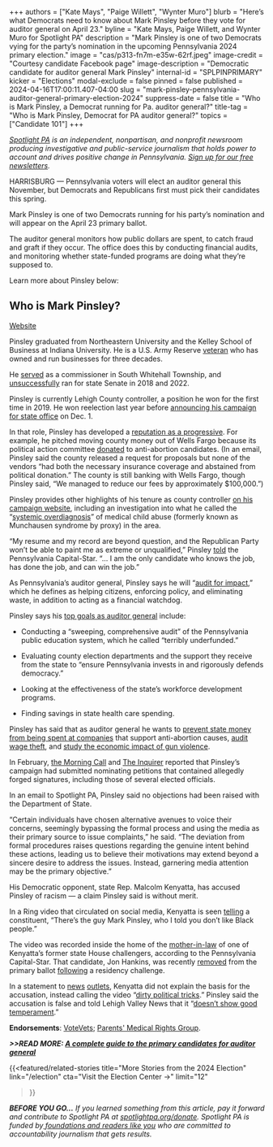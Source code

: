 +++
authors = ["Kate Mays", "Paige Willett", "Wynter Muro"]
blurb = "Here’s what Democrats need to know about Mark Pinsley before they vote for auditor general on April 23."
byline = "Kate Mays, Paige Willett, and Wynter Muro for Spotlight PA"
description = "Mark Pinsley is one of two Democrats vying for the party’s nomination in the upcoming Pennsylvania 2024 primary election."
image = "cas/p313-fn7m-e35w-62rf.jpeg"
image-credit = "Courtesy candidate Facebook page"
image-description = "Democratic candidate for auditor general Mark Pinsley"
internal-id = "SPLPINPRIMARY"
kicker = "Elections"
modal-exclude = false
pinned = false
published = 2024-04-16T17:00:11.407-04:00
slug = "mark-pinsley-pennsylvania-auditor-general-primary-election-2024"
suppress-date = false
title = "Who is Mark Pinsley, a Democrat running for Pa. auditor general?"
title-tag = "Who is Mark Pinsley, Democrat for PA auditor general?"
topics = ["Candidate 101"]
+++

<a href="https://www.spotlightpa.org/"><em>Spotlight PA</em></a><em> is an independent, nonpartisan, and nonprofit newsroom producing investigative and public-service journalism that holds power to account and drives positive change in Pennsylvania. </em><a href="https://www.spotlightpa.org/newsletters"><em>Sign up for our free newsletters</em></a><em>.</em>

HARRISBURG — Pennsylvania voters will elect an auditor general this November, but Democrats and Republicans first must pick their candidates this spring.

Mark Pinsley is one of two Democrats running for his party’s nomination and will appear on the April 23 primary ballot.

The auditor general monitors how public dollars are spent, to catch fraud and graft if they occur. The office does this by conducting financial audits, and monitoring whether state-funded programs are doing what they’re supposed to.

Learn more about Pinsley below:

<script src="https://www.spotlightpa.org/embed.js" async></script><div data-spl-embed-version="1" data-spl-src="https://www.spotlightpa.org/embeds/newsletter/?cta=Get%20the%20latest%20Spotlight%20PA%20candidate%20guides%2C%20voting%20guides%2C%20and%20other%20election%20stories%20through%20our%20free%20daily%20newsletter.&eyebrow=stay%20informed&preselect=papost"></div>

## Who is Mark Pinsley?

<a href="https://www.votemarkpinsley.com/">Website</a>

Pinsley graduated from Northeastern University and the Kelley School of Business at Indiana University. He is a U.S. Army Reserve <a href="https://twitter.com/mpinsley/status/1750212064046469374">veteran</a> who has owned and run businesses for three decades.

He <a href="https://www.thevalleyledger.com/?p=68009">served</a> as a commissioner in South Whitehall Township, and <a href="https://www.mcall.com/2022/11/09/jarrett-coleman-goes-from-school-board-to-statehouse-with-win-over-mark-pinsley-in-pa-state-senate-16th-district-race/">unsuccessfully</a> ran for state Senate in 2018 and 2022.

Pinsley is currently Lehigh County controller, a position he won for the first time in 2019. He won reelection last year before <a href="https://www.facebook.com/VoteMarkPinsley/posts/742898950992515">announcing his campaign for state office</a> on Dec. 1.

In that role, Pinsley has developed a <a href="https://www.witf.org/2020/07/30/whats-next-for-mark-pinsley/">reputation as a progressive</a>. For example, he pitched moving county money out of Wells Fargo because its political action committee <a href="https://penncapital-star.com/commentary/lehigh-co-controller-wants-to-dump-wells-fargo-over-abortion-wednesday-morning-coffee/">donated</a> to anti-abortion candidates. (In an email, Pinsley said the county released a request for proposals but none of the vendors “had both the necessary insurance coverage and abstained from political donation.” The county is still banking with Wells Fargo, though Pinsley said, “We managed to reduce our fees by approximately $100,000.”)

Pinsley provides other highlights of his tenure as county controller <a href="https://www.votemarkpinsley.com/">on his campaign website</a>, including an investigation into what he called the “<a href="https://www.lehighvalleynews.com/criminal-justice/lvhn-tied-to-systemic-overdiagnosis-of-medical-child-abuse-in-lehigh-county-report">systemic overdiagnosis</a>” of medical child abuse (formerly known as Munchausen syndrome by proxy) in the area.

“My resume and my record are beyond question, and the Republican Party won’t be able to paint me as extreme or unqualified,” Pinsley <a href="https://www.penncapital-star.com/blog/lehigh-county-controller-mark-pinsley-seeks-democratic-nod-for-pa-auditor-general/">told</a> the Pennsylvania Capital-Star. “… I am the only candidate who knows the job, has done the job, and can win the job.”

As Pennsylvania’s auditor general, Pinsley says he will “<a href="https://www.votemarkpinsley.com/">audit for impact</a>,” which he defines as helping citizens, enforcing policy, and eliminating waste, in addition to acting as a financial watchdog.

Pinsley says his <a href="https://www.votemarkpinsley.com/">top goals as auditor general</a> include:

- Conducting a “sweeping, comprehensive audit” of the Pennsylvania public education system, which he called “terribly underfunded.”

- Evaluating county election departments and the support they receive from the state to “ensure Pennsylvania invests in and rigorously defends democracy.”

- Looking at the effectiveness of the state’s workforce development programs.

- Finding savings in state health care spending.

Pinsley has said that as auditor general he wants to <a href="https://www.facebook.com/photo/?fbid=771287138153696&amp;set=a.277800204169061">prevent state money from being spent at companies</a> that support anti-abortion causes, <a href="https://www.facebook.com/photo/?fbid=773393064609770&amp;set=a.277800204169061">audit wage theft</a>, and <a href="https://www.facebook.com/photo?fbid=777805370835206&amp;set=a.277800204169061">study the economic impact of gun violence</a>.

In February, <a href="https://www.mcall.com/2024/02/20/thats-not-my-signature-chester-county-elected-officials-say-of-candidate-petitions-2/">the Morning Call</a> and <a href="https://www.inquirer.com/politics/election/petition-pennsylvania-democrat-challenge-pinsley-king-20240223.html">The Inquirer</a> reported that Pinsley’s campaign had submitted nominating petitions that contained allegedly forged signatures, including those of several elected officials.

In an email to Spotlight PA, Pinsley said no objections had been raised with the Department of State.

“Certain individuals have chosen alternative avenues to voice their concerns, seemingly bypassing the formal process and using the media as their primary source to issue complaints,” he said. “The deviation from formal procedures raises questions regarding the genuine intent behind these actions, leading us to believe their motivations may extend beyond a sincere desire to address the issues. Instead, garnering media attention may be the primary objective.”

His Democratic opponent, state Rep. Malcolm Kenyatta, has accused Pinsley of racism — a claim Pinsley said is without merit.

In a Ring video that circulated on social media, Kenyatta is seen <a href="https://www.lehighvalleynews.com/elections/lehigh-controller-pinsley-calls-out-auditor-general-opponent-who-accuses-him-of-racism">telling</a> a constituent, “There’s the guy Mark Pinsley, who I told you don’t like Black people.”

The video was recorded inside the home of the <a href="https://penncapital-star.com/briefs/kenyatta-says-ring-video-recording-amounts-to-dirty-political-tricks/">mother-in-law</a> of one of Kenyatta’s former state House challengers, according to the Pennsylvania Capital-Star. That candidate, Jon Hankins, was recently <a href="https://twitter.com/gill_mcgoldrick/status/1765757642708848968">removed</a> from the primary ballot <a href="https://www.inquirer.com/politics/clout/amen-brown-jon-hankins-philadelphia-primary-20240308.html">following</a> a residency challenge.

In a statement to <a href="https://delawarevalleyjournal.com/kenyatta-tells-committeewoman-his-primary-opponent-dont-like-black-people/">news</a> <a href="https://www.pennlive.com/news/2024/02/video-shows-kenyatta-saying-auditor-general-opponent-pinsley-dont-like-black-people.html?utm_campaign=pennlive_sf&amp;utm_medium=social&amp;utm_source=twitter">outlets</a>, Kenyatta did not explain the basis for the accusation, instead calling the video “<a href="https://penncapital-star.com/briefs/kenyatta-says-ring-video-recording-amounts-to-dirty-political-tricks/">dirty political tricks</a>.” Pinsley said the accusation is false and told Lehigh Valley News that it “<a href="https://www.lehighvalleynews.com/elections/lehigh-controller-pinsley-calls-out-auditor-general-opponent-who-accuses-him-of-racism">doesn’t show good temperament</a>.”

<strong>Endorsements</strong>: <a href="https://votevets.org/">VoteVets</a>; <a href="https://www.pmrglv.com/">Parents&#39; Medical Rights Group</a>.

<strong><em>&gt;&gt;READ MORE: </em></strong><a href="https://www.spotlightpa.org/news/2024/03/pennsylvania-election-2024-auditor-general-candidates-tim-defoor-malcolm-kenyatta-mark-pinsley/"><strong><em>A complete guide to the primary candidates for auditor general</em></strong></a><strong><em></em></strong>

{{<featured/related-stories 
  title="More Stories from the 2024 Election" 
  link="/election"
  cta="Visit the Election Center →"
  limit="12"
>}}

<strong><em>BEFORE YOU GO…</em></strong><em> If you learned something from this article, pay it forward and contribute to Spotlight PA at </em><a href="http://spotlightpa.org/donate"><em>spotlightpa.org/donate</em></a><em>. Spotlight PA is funded by</em><a href="https://www.spotlightpa.org/support"><em> foundations and readers like you</em></a><em> who are committed to accountability journalism that gets results.</em>


